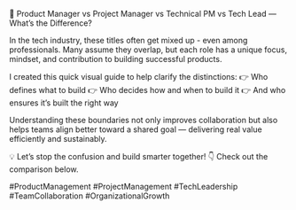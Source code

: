 🎯 Product Manager vs Project Manager vs Technical PM vs Tech Lead — What’s the Difference?

In the tech industry, these titles often get mixed up - even among professionals. Many assume they overlap, but each role has a unique focus, mindset, and contribution to building successful products.

I created this quick visual guide to help clarify the distinctions:
👉 Who defines what to build
👉 Who decides how and when to build it
👉 And who ensures it’s built the right way

Understanding these boundaries not only improves collaboration but also helps teams align better toward a shared goal — delivering real value efficiently and sustainably.

💡 Let’s stop the confusion and build smarter together!
👇 Check out the comparison below.

#ProductManagement #ProjectManagement #TechLeadership #TeamCollaboration #OrganizationalGrowth
